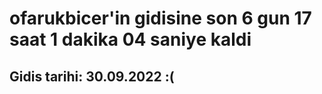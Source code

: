 # ofarukbicer'in gidisine son 6 gun 17 saat 1 dakika 04 saniye kaldi

## Gidis tarihi: 30.09.2022 :(